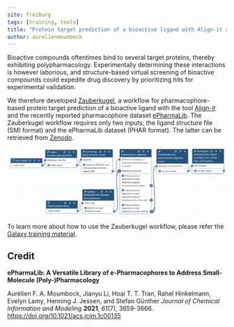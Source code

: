 ```yaml
---
site: freiburg
tags: [training, tools]
title: "Protein target prediction of a bioactive ligand with Align-it and ePharmaLib"
author: aurelienmoumbock
---
```



Bioactive compounds oftentimes bind to several target proteins, thereby exhibiting polypharmacology. Experimentally determining these interactions is however laborious, and structure-based virtual screening of bioactive compounds could expedite drug discovery by prioritizing hits for experimental validation. 

We therefore developed [Zauberkugel](https://usegalaxy.eu/u/aurelien_moumbock/w/zauberkugel), a workflow for pharmacophore-based protein target prediction of a bioactive ligand with the tool [Align-it](https://doi.org/10.1021/acs.jcim.1c00135) and the recently reported pharmacophore dataset [ePharmaLib](https://doi.org/10.1016/j.jmgm.2008.04.003). The Zauberkugel workflow requires only two inputs; the ligand structure file (SMI format) and the ePharmaLib dataset (PHAR format). The latter can be retrieved from [Zenodo](https://zenodo.org/record/5898113).

![zauberkugel](/assets/media/2022-02-10-zauberkugel.png)

To learn more about how to use the Zauberkugel workflow, please refer the [Galaxy training material](https://training.galaxyproject.org/training-material/topics/computational-chemistry/tutorials/zauberkugel/tutorial.html).


## Credit

**ePharmaLib: A Versatile Library of e-Pharmacophores to Address Small-Molecule (Poly-)Pharmacology**

Aurélien F. A. Moumbock, Jianyu Li, Hoai T. T. Tran, Rahel Hinkelmann, Evelyn Lamy, Henning J. Jessen, and Stefan Günther
*Journal of Chemical Information and Modeling* **2021**, *61*(7), 3659-3666.
https://doi.org/10.1021/acs.jcim.1c00135
